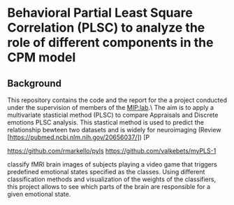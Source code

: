 # Behavioral Partial Least Square Correlation (PLSC) to analyze the role of different components in the CPM model

## Background
This repository contains the code and the report for the a project conducted under the supervision of members of the [MIP:lab](https://miplab.epfl.ch/).\ The aim is to apply a multivariate stasticial method (PLSC) to compare Appraisals and Discrete emotions PLSC analysis. This stastical method is used to predict the relationship bewteen two datasets and is widely for neuroimaging (Review [https://pubmed.ncbi.nlm.nih.gov/20656037/])
[P

https://github.com/rmarkello/pyls
https://github.com/valkebets/myPLS-1



classify fMRI brain images of subjects playing a video game that triggers predefined emotional states specified as the classes. Using different classification methods and visualization of the weights of the classifiers, this project allows to see which parts of the brain are responsible for a given emotional state.

